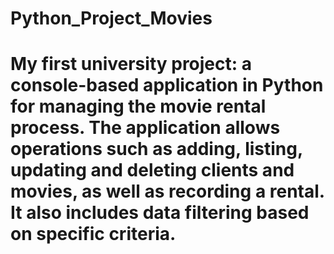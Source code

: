# Python_Project_Movies

# My first university project: a console-based application in Python for managing the movie rental process. The application allows operations such as adding, listing, updating and deleting clients and movies, as well as recording a rental. It also includes data filtering based on specific criteria.

